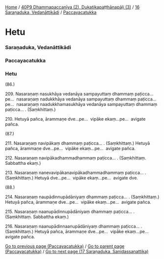 
[Home](/) / [40P9 Dhammapaccanīya (2), Dukatikapaṭṭhānapāḷi (3)](/tipitaka/40P9.md) / [16 Saraṇaduka, Vedanāttikādi](/tipitaka/40P9/16.md) / [Paccayacatukka](/tipitaka/40P9/16/Paccayacatukka.md)

# Hetu

### Saraṇaduka, Vedanāttikādi

### Paccayacatukka

### Hetu

(86.)

209\. Nasaraṇaṃ nasukhāya vedanāya sampayuttaṃ dhammaṃ paṭicca…pe…  nasaraṇaṃ nadukkhāya vedanāya sampayuttaṃ dhammaṃ paṭicca…pe…  nasaraṇaṃ naadukkhamasukhāya vedanāya sampayuttaṃ dhammaṃ paṭicca… . (Saṃkhittaṃ.)

210\. Hetuyā pañca, ārammaṇe dve…pe…  vipāke ekaṃ…pe…  avigate pañca.

(87.)

211\. Nasaraṇaṃ navipākaṃ dhammaṃ paṭicca… . (Saṃkhittaṃ.) Hetuyā pañca, ārammaṇe dve…pe…  vipāke ekaṃ…pe…  avigate pañca.

212\. Nasaraṇaṃ navipākadhammadhammaṃ paṭicca… . (Saṃkhittaṃ. Sabbattha ekaṃ.)

213\. Nasaraṇaṃ nanevavipākanavipākadhammadhammaṃ paṭicca… . (Saṃkhittaṃ.) Hetuyā dve…pe…  vipāke ekaṃ…pe…  avigate dve.

(88.)

214\. Nasaraṇaṃ naupādinnupādāniyaṃ dhammaṃ paṭicca… . (Saṃkhittaṃ.) Hetuyā pañca, ārammaṇe dve…pe…  vipāke ekaṃ…pe…  avigate pañca.

215\. Nasaraṇaṃ naanupādinnupādāniyaṃ dhammaṃ paṭicca… . (Saṃkhittaṃ. Sabbattha ekaṃ.)

216\. Nasaraṇaṃ naanupādinnaanupādāniyaṃ dhammaṃ paṭicca… . (Saṃkhittaṃ.) Hetuyā pañca, ārammaṇe dve…pe…  vipāke ekaṃ…pe…  avigate pañca.

[Go to previous page (Paccayacatukka)](/tipitaka/40P9/16/Paccayacatukka.md) / [Go to parent page (Paccayacatukka)](/tipitaka/40P9/16/Paccayacatukka.md) / [Go to next page (17 Saraṇaduka, Sanidassanattika)](/tipitaka/40P9/17.md)


